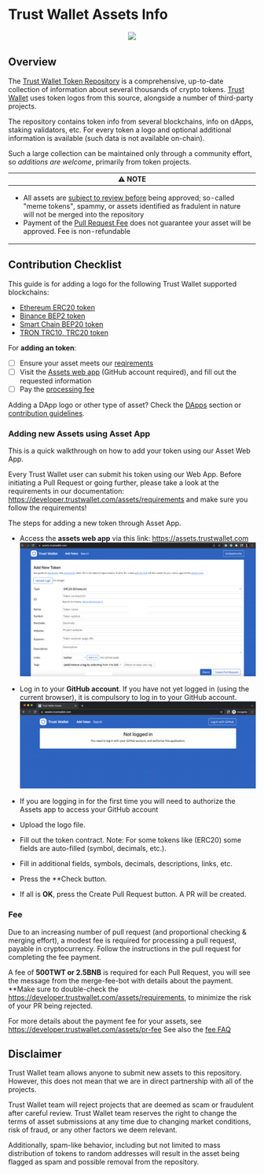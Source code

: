 # Trust Wallet Assets Info

<center><img src='https://trustwallet.com/assets/images/media/assets/horizontal_blue.png' height="200"></center>

## Overview

The [Trust Wallet Token Repository](https://github.com/trustwallet/assets)
is a comprehensive, up-to-date collection of information about several thousands of crypto tokens.
[Trust Wallet](https://trustwallet.com) uses token logos from this source, alongside a number of third-party projects.

The repository contains token info from several blockchains, info on dApps, staking validators, etc.
For every token a logo and optional additional information is available (such data is not available on-chain).

Such a large collection can be maintained only through a community effort, so _additions are welcome_,
primarily from token projects.

<table width="100%">
  <thead>
    <tr>
      <th align="center">
        ⚠️ NOTE
      </th>
    </tr>
  </thead>

  <tbody>
    <tr>
      <td>
        <ul>
          <li>All assets are <a href="#disclaimer">subject to review before</a> being approved; so-called "meme tokens", spammy, or assets identified as fradulent in nature will not be merged into the repository</li>
          <li>Payment of the <a href="pr-fee.md">Pull Request Fee</a> does not guarantee your asset will be approved. Fee is non-refundable</li>
        </ul>
      </td>
    </tr>
  </tbody>
</table>

## Contribution Checklist

This guide is for adding a logo for the following Trust Wallet supported blockchains:

- [Ethereum ERC20 token](https://github.com/trustwallet/assets/tree/master/blockchains/ethereum/assets)
- [Binance BEP2 token](https://github.com/trustwallet/assets/tree/master/blockchains/binance/assets)
- [Smart Chain BEP20 token](https://github.com/trustwallet/assets/tree/master/blockchains/smartchain/assets)
- [TRON TRC10, TRC20 token](https://github.com/trustwallet/assets/tree/master/blockchains/tron/assets)

For **adding an token**:

- [ ] Ensure your asset meets our [reqirements](requirements.md)
- [ ] Visit the [Assets web app](https://assets.trustwallet.com) (GitHub account required), and fill out the requested information
- [ ] Pay the [processing fee](pr-fee.md)

Adding a DApp logo or other type of asset? Check the [DApps](../dapps/listing-guide.md) section or [contribution guidelines](repository_details.md#contribution-guidelines).

### Adding new Assets using Asset App

This is a quick walkthrough on how to add your token using our Asset Web App.

Every Trust Wallet user can submit his token using our Web App. Before initiating a Pull Request or going further, please take a look at the requirements in our documentation: https://developer.trustwallet.com/assets/requirements and make sure you follow the requirements!

The steps for adding a new token through Asset App.

- Access the **assets web app** via this link: https://assets.trustwallet.com
  ![](/media/assetapp.png)

- Log in to your **GitHub account**. If you have not yet logged in (using the current browser), it is compulsory to log in to your GitHub account.
  ![](/media/gitassetapp.png)

- If you are logging in for the first time you will need to authorize the Assets app to access your GitHub account
- Upload the logo file.
- Fill out the token contract.
  Note: For some tokens like (ERC20) some fields are auto-filled (symbol, decimals, etc.).
- Fill in additional fields, symbols, decimals, descriptions, links, etc.
- Press the \*\*Check button.
- If all is **OK**, press the Create Pull Request button. A PR will be created.

### Fee

Due to an increasing number of pull request (and proportional checking & merging effort),
a modest fee is required for processing a pull request, payable in cryptocurrency.
Follow the instructions in the pull request for completing the fee payment.

A fee of **500TWT or 2.5BNB** is required for each Pull Request, you will see the message from the merge-fee-bot with details about the payment. \*\*Make sure to double-check the https://developer.trustwallet.com/assets/requirements, to minimize the risk of your PR being rejected.

For more details about the payment fee for your assets, see https://developer.trustwallet.com/assets/pr-fee
See also the [fee FAQ](pr-fee.md)

## Disclaimer

Trust Wallet team allows anyone to submit new assets to this repository. However, this does not mean that we are in direct partnership with all of the projects.

Trust Wallet team will reject projects that are deemed as scam or fraudulent after careful review.
Trust Wallet team reserves the right to change the terms of asset submissions at any time due to changing market conditions, risk of fraud, or any other factors we deem relevant.

Additionally, spam-like behavior, including but not limited to mass distribution of tokens to random addresses will result in the asset being flagged as spam and possible removal from the repository.
